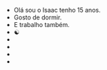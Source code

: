 - Olá sou o Isaac tenho 15 anos.
- Gosto de dormir.
- E trabalho também.
- ☯️
- 
-
- 
-







<!---
kellington1533/kellington1533 is a ✨ special ✨ repository because its `README.md` (this file) appears on your GitHub profile.
You can click the Preview link to take a look at your changes.
--->
